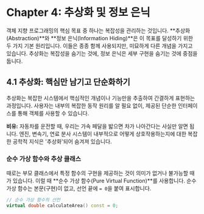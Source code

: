 # Chapter 4: 추상화 및 정보 은닉

객체 지향 프로그래밍의 핵심 목표 중 하나는 복잡성을 관리하는 것입니다. **추상화(Abstraction)**와 **정보 은닉(Information Hiding)**은 이 목표를 달성하기 위한 두 가지 기본 원리입니다. 이들은 종종 함께 사용되지만, 미묘하게 다른 개념을 가지고 있습니다. 추상화는 복잡성을 숨기는 것에, 정보 은닉은 세부 구현을 숨기는 것에 중점을 둡니다.

## 4.1 추상화: 핵심만 남기고 단순화하기

추상화는 복잡한 시스템에서 핵심적인 개념이나 기능만을 추출하여 간결하게 표현하는 과정입니다. 사용자는 내부의 복잡한 동작 원리를 알 필요 없이, 제공된 단순한 인터페이스를 통해 객체를 사용할 수 있습니다.

**비유:** 자동차를 운전할 때, 우리는 가속 페달을 밟으면 차가 나아간다는 사실만 알면 됩니다. 엔진, 변속기, 연료 분사 시스템이 내부적으로 어떻게 상호작용하는지에 대한 복잡한 공학적 지식은 '추상화'되어 숨겨져 있습니다.

### 순수 가상 함수와 추상 클래스

때로는 부모 클래스에서 특정 함수의 구현을 제공하는 것이 의미가 없거나 불가능할 때가 있습니다. 이럴 때 **순수 가상 함수(Pure Virtual Function)**를 사용합니다. 순수 가상 함수는 본문(구현)이 없고, 선언 끝에 `= 0`을 붙여 표시합니다.

```cpp
// 순수 가상 함수의 선언
virtual double calculateArea() const = 0;
```